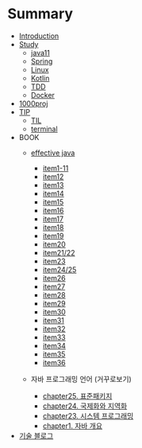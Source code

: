 # Summary

* [Introduction](README.md)
* [Study](study.md)
   * [java11](java11.md)
   * [Spring](spring.md)
   * [Linux](linux.md)
   * [Kotlin](kotlin.md)
   * [TDD](tdd.md)
   * [Docker](docker.md)
* [1000proj](100proj.md)
* [TIP](tip.md)
	* [TIL](TIL.md)
	* [terminal](terminal.md)
* BOOK
	* [effective java](book/effectivejava/summary.md)
		* [item1-11](book/effectivejava/item1~11.md)
		* [item12](book/effectivejava/item12.md)
		* [item13](book/effectivejava/item13.md)
		* [item14](book/effectivejava/item14.md)
		* [item15](book/effectivejava/item15.md)
		* [item16](book/effectivejava/item16.md)
		* [item17](book/effectivejava/item17.md)
		* [item18](book/effectivejava/item18.md)
		* [item19](book/effectivejava/item19.md)
		* [item20](book/effectivejava/item20.md)
		* [item21/22](book/effectivejava/item2122.md)
		* [item23](book/effectivejava/item23.md)
		* [item24/25](book/effectivejava/item2425.md)
		* [item26](book/effectivejava/item26.md)
		* [item27](book/effectivejava/item27.md)
		* [item28](book/effectivejava/item28.md)
		* [item29](book/effectivejava/item29.md)
		* [item30](book/effectivejava/item30.md)
		* [item31](book/effectivejava/item31.md)
		* [item32](book/effectivejava/item32.md)
		* [item33](book/effectivejava/item33.md)
		* [item34](book/effectivejava/item34.md)
		* [item35](book/effectivejava/item35.md)
		* [item36](book/effectivejava/item36.md)


	* 자바 프로그래밍 언어 (거꾸로보기)
		* [chapter25. 표준패키지](book/jpl/chapter25.md)
		* [chapter24. 국제화와 지역화](book/jpl/chapter24.md)
		* [chapter23. 시스템 프로그래밍](book/jpl/chapter23.md)
		* [chapter1. 자바 개요](book/jpl/chapter1.m)
* [기술 블로그](techblog.md)

<!--stackedit_data:
eyJoaXN0b3J5IjpbLTEyMjcwOTgxNTcsMzAyNjU5MDIzLC00Nz
E0NzExMzUsMTQ3Nzc2NTc0Niw0MjExMTczMjYsMjEzNDQ4MzYy
NF19
-->